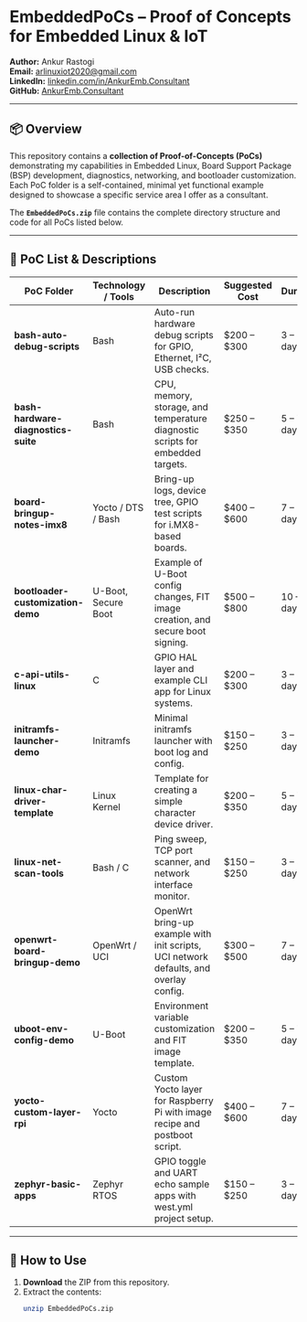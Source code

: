 # EmbeddedPoCs – Proof of Concepts for Embedded Linux & IoT

**Author:** Ankur Rastogi  
**Email:** arlinuxiot2020@gmail.com  
**LinkedIn:** [linkedin.com/in/AnkurEmb.Consultant](https://www.linkedin.com/in/a-r-69ab381a9/)  
**GitHub:** [AnkurEmb.Consultant](https://github.com/ankurhcl)  

---

## 📦 Overview

This repository contains a **collection of Proof-of-Concepts (PoCs)** demonstrating my capabilities in Embedded Linux, Board Support Package (BSP) development, diagnostics, networking, and bootloader customization.  
Each PoC folder is a self-contained, minimal yet functional example designed to showcase a specific service area I offer as a consultant.

The **`EmbeddedPoCs.zip`** file contains the complete directory structure and code for all PoCs listed below.

---

## 📂 PoC List & Descriptions
| PoC Folder                   | Technology / Tools | Description                                                                 | Suggested Cost     | Duration   |
|------------------------------|-------------------|-----------------------------------------------------------------------------|-------------------|------------|
| **bash-auto-debug-scripts**  | Bash              | Auto-run hardware debug scripts for GPIO, Ethernet, I²C, USB checks.        | $200 – $300       | 3 – 5 days |
| **bash-hardware-diagnostics-suite** | Bash        | CPU, memory, storage, and temperature diagnostic scripts for embedded targets. | $250 – $350       | 5 – 7 days |
| **board-bringup-notes-imx8** | Yocto / DTS / Bash | Bring-up logs, device tree, GPIO test scripts for i.MX8-based boards.       | $400 – $600       | 7 – 12 days|
| **bootloader-customization-demo** | U-Boot, Secure Boot | Example of U-Boot config changes, FIT image creation, and secure boot signing. | $500 – $800   | 10 – 14 days|
| **c-api-utils-linux**        | C                 | GPIO HAL layer and example CLI app for Linux systems.                       | $200 – $300       | 3 – 5 days |
| **initramfs-launcher-demo**  | Initramfs         | Minimal initramfs launcher with boot log and config.                         | $150 – $250       | 3 – 5 days |
| **linux-char-driver-template** | Linux Kernel    | Template for creating a simple character device driver.                      | $200 – $350       | 5 – 7 days |
| **linux-net-scan-tools**     | Bash / C          | Ping sweep, TCP port scanner, and network interface monitor.                 | $150 – $250       | 3 – 5 days |
| **openwrt-board-bringup-demo** | OpenWrt / UCI   | OpenWrt bring-up example with init scripts, UCI network defaults, and overlay config. | $300 – $500 | 7 – 10 days|
| **uboot-env-config-demo**    | U-Boot            | Environment variable customization and FIT image template.                   | $200 – $350       | 5 – 7 days |
| **yocto-custom-layer-rpi**   | Yocto             | Custom Yocto layer for Raspberry Pi with image recipe and postboot script.   | $400 – $600       | 7 – 12 days|
| **zephyr-basic-apps**        | Zephyr RTOS       | GPIO toggle and UART echo sample apps with west.yml project setup.           | $150 – $250       | 3 – 5 days |


---

## 🚀 How to Use

1. **Download** the ZIP from this repository.
2. Extract the contents:
   ```bash
   unzip EmbeddedPoCs.zip
